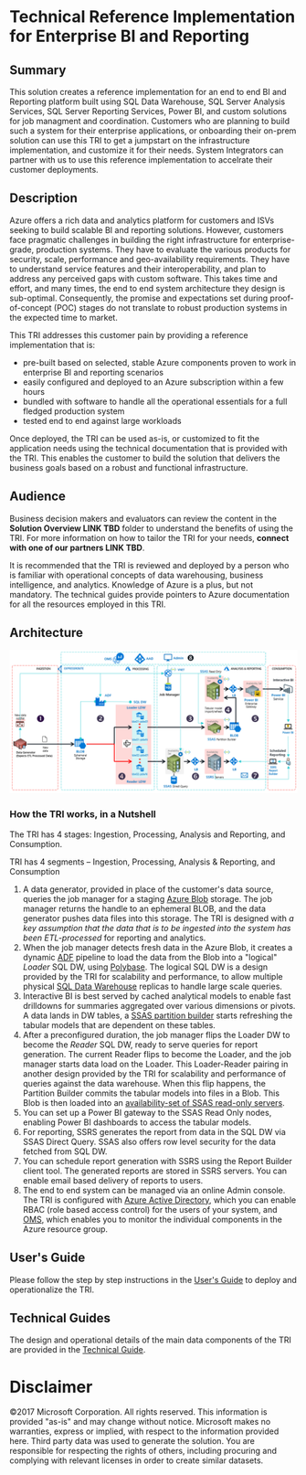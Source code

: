 
# Technical Reference Implementation for Enterprise BI and Reporting

## Summary

This solution creates a reference implementation for an end to end BI and Reporting platform built using SQL Data Warehouse, SQL Server Analysis Services, SQL Server Reporting Services,  Power BI, and custom solutions for job managment and coordination. Customers who are planning to build such a system for their enterprise applications, or  onboarding their on-prem solution can use this TRI to get a jumpstart on the infrastructure implementation, and customize it for their needs. System Integrators can partner with us to use this reference implementation to accelrate their customer deployments.

## Description

Azure offers a rich data and analytics platform for customers and ISVs seeking to build scalable BI and reporting solutions. However, customers face pragmatic challenges in building the right infrastructure for enterprise-grade, production systems. They have to evaluate the various products for security, scale, performance and geo-availability requirements. They have to understand service features and their interoperability, and plan to address any perceived gaps with custom software. This takes time and effort, and many times, the end to end system architecture they design is sub-optimal. Consequently, the promise and expectations set during proof-of-concept (POC) stages do not translate to robust production systems in the expected time to market.

This TRI addresses this customer pain by providing a reference implementation that is:
- pre-built based on selected, stable Azure components proven to work in enterprise BI and reporting scenarios
- easily configured and deployed to an Azure subscription within a few hours
- bundled with software to handle all the operational essentials for a full fledged production system
- tested end to end against large workloads

Once deployed, the TRI can be used as-is, or customized to fit the application needs using the technical documentation that is provided with the TRI. This enables the customer to build the solution that delivers the business goals based on a robust and functional infrastructure.

## Audience
Business decision makers and evaluators can review the content in the **Solution Overview LINK TBD** folder to understand the benefits of using the TRI. For more information on how to tailor the TRI for your needs, **connect with one of our partners LINK TBD**.

It is recommended that the TRI is reviewed and deployed by a person who is familiar with operational concepts of data warehousing, business intelligence, and analytics. Knowledge of Azure is a plus, but not mandatory. The technical guides provide pointers to Azure documentation for all the resources employed in this TRI.

## Architecture 

![Architecture](./img/azure-arch-enterprise-bi-and-reporting.png)


### How the TRI works, in a Nutshell

The TRI has 4 stages: Ingestion, Processing, Analysis and Reporting, and Consumption.

TRI has 4 segments – Ingestion, Processing, Analysis & Reporting, and Consumption

1.	A data generator, provided in place of the customer's data source, queries the job manager for a staging [Azure Blob](https://docs.microsoft.com/en-us/azure/storage/) storage. The job manager returns the handle to an ephemeral BLOB, and the data generator pushes data files into this storage. The TRI is designed with _a key assumption that the data that is to be ingested into the system has been ETL-processed_ for reporting and analytics.
2.	When the job manager detects fresh data in the Azure Blob, it creates a dynamic [ADF](https://docs.microsoft.com/en-us/azure/data-factory/v1/data-factory-introduction) pipeline to load the data from the Blob into a "logical" _Loader_ SQL DW, using [Polybase](https://docs.microsoft.com/en-us/sql/relational-databases/polybase/get-started-with-polybase). The logical SQL DW is a design provided by the TRI for scalability and performance, to allow multiple physical [SQL Data Warehouse](https://docs.microsoft.com/en-us/azure/sql-data-warehouse/) replicas to handle large scale queries.
3.	Interactive BI is best served by cached analytical models to enable fast drilldowns for summaries aggregated over various dimensions or pivots. A data lands in DW tables, a [SSAS partition builder](https://docs.microsoft.com/en-us/sql/analysis-services/multidimensional-models-olap-logical-cube-objects/partitions-analysis-services-multidimensional-data) starts refreshing the tabular models that are dependent on these tables.
4.	After a preconfigured duration, the job manager flips the Loader DW to become the _Reader_ SQL DW, ready to serve queries for report generation. The current Reader flips to become the Loader, and the job manager starts data load on the Loader. This Loader-Reader pairing in another design provided by the TRI for scalability and performance of queries against the data warehouse. When this flip happens, the Partition Builder commits the tabular models into files in a Blob. This Blob is then loaded into 
an [availability-set of SSAS read-only servers](https://docs.microsoft.com/en-us/sql/analysis-services/instances/high-availability-and-scalability-in-analysis-services).
5. You can set up a Power BI gateway to the SSAS Read Only nodes, enabling Power BI dashboards to access the tabular models.
6. For reporting, SSRS generates the report from data in the SQL DW via SSAS Direct Query. SSAS also offers row level security for the data fetched from SQL DW.
7. You can schedule report generation with SSRS using the Report Builder client tool. The generated reports are stored in SSRS servers. You can enable email based delivery of reports to users.
8. The end to end system can be managed via an online Admin console. The TRI is configured with [Azure Active Directory](https://docs.microsoft.com/en-us/azure/active-directory/), which you can enable RBAC (role based access control) for the users of your system, and [OMS](https://docs.microsoft.com/en-us/azure/operations-management-suite/operations-management-suite-overview), which enables you to monitor the individual components in the Azure resource group.

## User's Guide

Please follow the step by step instructions in the [User's Guide](./UsersGuide/UsersGuide-ToC.md) to deploy and operationalize the TRI.

## Technical Guides

The design and operational details of the main data components of the TRI are provided in the [Technical Guide](./TechnicalGuide/TechnicalGuide-ToC.md). 

# Disclaimer

©2017 Microsoft Corporation. All rights reserved. This information is provided "as-is" and may change without notice. Microsoft makes no warranties, express or implied, with respect to the information provided here. Third party data was used to generate the solution. You are responsible for respecting the rights of others, including procuring and complying with relevant licenses in order to create similar datasets.